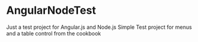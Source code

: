 # AngularNodeTest
Just a test project for Angular.js and Node.js
Simple Test project for menus and a table control from the cookbook
